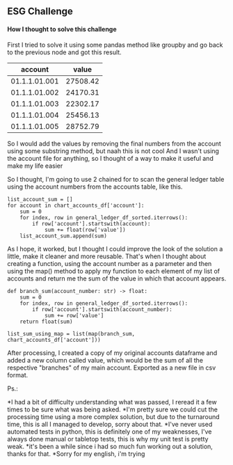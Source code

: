 ## ESG Challenge

#### How I thought to solve this challenge


First I tried to solve it using some pandas method like groupby 
and go back to the previous node and got this result.

account			|	value
----------------|------------
01.1.1.01.001	|	27508.42
01.1.1.01.002	|	24170.31
01.1.1.01.003	|	22302.17
01.1.1.01.004	|	25456.13
01.1.1.01.005	|	28752.79

So I would add the values by removing the final numbers from the account using some substring method, but naah this is not cool
And I wasn't using the account file for anything, so I thought of a way to make it useful and make my life easier

So I thought, I'm going to use 2 chained for to scan the general ledger table using the account numbers from the accounts table, like this.

``` 
list_account_sum = []
for account in chart_accounts_df['account']:
    sum = 0
    for index, row in general_ledger_df_sorted.iterrows():
        if row['account'].startswith(account):
            sum += float(row['value'])
    list_account_sum.append(sum) 
```
	

As I hope, it worked, but I thought I could improve the look of the solution a little, make it cleaner and more reusable.
That's when I thought about creating a function, using the account number as a parameter and then using the map()
method to apply my function to each element of my list of accounts and return me the sum of the value in which that account appears.

``` 
def branch_sum(account_number: str) -> float:
    sum = 0
    for index, row in general_ledger_df_sorted.iterrows():
        if row['account'].startswith(account_number):
            sum += row['value']
    return float(sum) 
```
	
`list_sum_using_map = list(map(branch_sum, chart_accounts_df['account']))`

After processing, I created a copy of my original accounts dataframe and added a new column called value, which would be the sum of all the respective "branches" of my main account.
Exported as a new file in csv format.


Ps.: 

*I had a bit of difficulty understanding what was passed, I reread it a few times to be sure what was being asked.
*I'm pretty sure we could cut the processing time using a more complex solution, but due to the turnaround time, this is all I managed to develop, sorry about that.
*I've never used automated tests in python, this is definitely one of my weaknesses, I've always done manual or tabletop tests, this is why my unit test is pretty weak.
*it's been a while since i had so much fun working out a solution, thanks for that.
*Sorry for my english, i'm trying